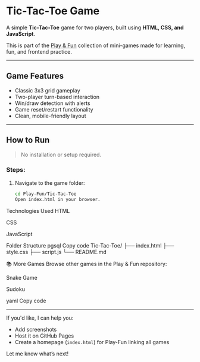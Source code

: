 # Tic-Tac-Toe Game

A simple **Tic-Tac-Toe** game for two players, built using **HTML, CSS, and JavaScript**.

This is part of the [Play & Fun](https://github.com/Rajkiran89/Play-Fun) collection of mini-games made for learning, fun, and frontend practice.

---

## Game Features

- Classic 3x3 grid gameplay
- Two-player turn-based interaction
- Win/draw detection with alerts
- Game reset/restart functionality
- Clean, mobile-friendly layout

---

## How to Run

> No installation or setup required.

### Steps:

1. Navigate to the game folder:
   ```bash
   cd Play-Fun/Tic-Tac-Toe
   Open index.html in your browser.
   ```

Technologies Used
HTML

CSS

JavaScript

Folder Structure
pgsql
Copy code
Tic-Tac-Toe/
├── index.html
├── style.css
├── script.js
└── README.md

📚 More Games
Browse other games in the Play & Fun repository:

Snake Game

Sudoku

yaml
Copy code

---

If you'd like, I can help you:

- Add screenshots
- Host it on GitHub Pages
- Create a homepage (`index.html`) for Play-Fun linking all games

Let me know what’s next!
